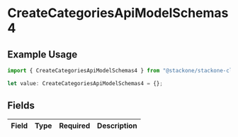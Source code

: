 # CreateCategoriesApiModelSchemas4

## Example Usage

```typescript
import { CreateCategoriesApiModelSchemas4 } from "@stackone/stackone-client-ts/sdk/models/shared";

let value: CreateCategoriesApiModelSchemas4 = {};
```

## Fields

| Field       | Type        | Required    | Description |
| ----------- | ----------- | ----------- | ----------- |